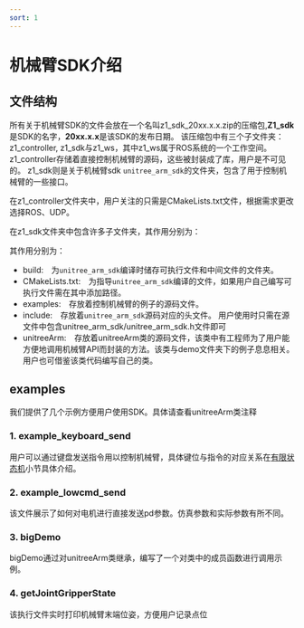 ```yaml
---
sort: 1
---
```

# 机械臂SDK介绍

## 文件结构

所有关于机械臂SDK的文件会放在一个名叫z1_sdk_20xx.x.x.zip的压缩包,**Z1_sdk**是SDK的名字，**20xx.x.x**是该SDK的发布日期。
该压缩包中有三个子文件夹：z1_controller, z1_sdk与z1_ws，其中z1_ws属于ROS系统的一个工作空间。z1_controller存储着直接控制机械臂的源码，这些被封装成了库，用户是不可见的。
z1_sdk则是关于机械臂sdk `unitree_arm_sdk`的文件夹，包含了用于控制机械臂的一些接口。

在z1_controller文件夹中，用户关注的只需是CMakeLists.txt文件，根据需求更改选择ROS、UDP。

在z1_sdk文件夹中包含许多子文件夹，其作用分别为：

其作用分别为：
+ build:&emsp;为`unitree_arm_sdk`编译时储存可执行文件和中间文件的文件夹。
+ CMakeLists.txt:&emsp;为指导`unitree_arm_sdk`编译的文件，如果用户自己编写可执行文件需在其中添加路径。
+ examples:&emsp;存放着控制机械臂的例子的源码文件。
+ include:&emsp;存放着`unitree_arm_sdk`源码对应的头文件。
用户使用时只需在源文件中包含unitree_arm_sdk/unitree_arm_sdk.h文件即可
+ unitreeArm:&emsp;存放着unitreeArm类的源码文件，该类中有工程师为了用户能方便地调用机械臂API而封装的方法。该类与demo文件夹下的例子息息相关。用户也可借鉴该类代码编写自己的类。

## examples

我们提供了几个示例方便用户使用SDK。具体请查看unitreeArm类注释

### 1. example_keyboard_send

用户可以通过键盘发送指令用以控制机械臂，具体键位与指令的对应关系在[有限状态机](armtest.unitree.com/basics/FSM)小节具体介绍。

### 2. example_lowcmd_send

该文件展示了如何对电机进行直接发送pd参数。仿真参数和实际参数有所不同。

### 3. bigDemo

bigDemo通过对unitreeArm类继承，编写了一个对类中的成员函数进行调用示例。

### 4. getJointGripperState

该执行文件实时打印机械臂末端位姿，方便用户记录点位
